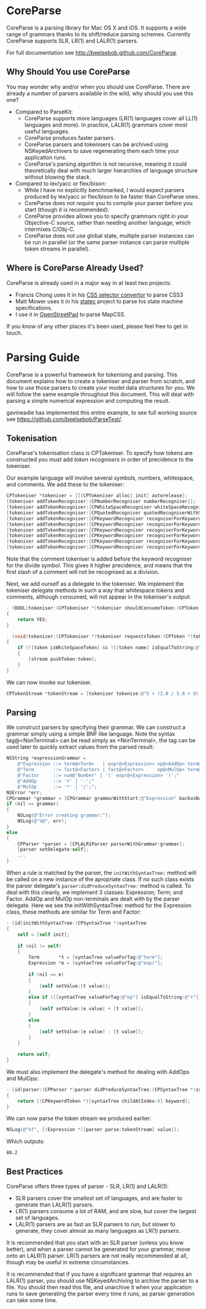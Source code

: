 CoreParse
=========

CoreParse is a parsing library for Mac OS X and iOS.  It supports a wide range of grammars thanks to its shift/reduce parsing schemes.  Currently CoreParse supports SLR, LR(1) and LALR(1) parsers.

For full documentation see http://beelsebob.github.com/CoreParse.

Why Should You use CoreParse
----------------------------

You may wonder why and/or when you should use CoreParse.  There are already a number of parsers available in the wild, why should you use this one?

* Compared to ParseKit:
  * CoreParse supports more languages (LR(1) languages cover all LL(1) languages and more).  In practice, LALR(1) grammars cover most useful languages.
  * CoreParse produces faster parsers.
  * CoreParse parsers and tokenisers can be archived using NSKeyedArchivers to save regenerating them each time your application runs.
  * CoreParse's parsing algorithm is not recursive, meaning it could theoretically deal with much larger hierarchies of language structure without blowing the stack.
* Compared to lex/yacc or flex/bison:
  * While I have no explicitly benchmarked, I would expect parsers produced by lex/yacc or flex/bison to be faster than CoreParse ones.
  * CoreParse does not _require_ you to compile your parser before you start (though it is recommended).
  * CoreParse provides allows you to specify grammars right in your Objective-C source, rather than needing another language, which intermixes C/Obj-C.
  * CoreParse does not use global state, multiple parser instances can be run in parallel (or the same parser instance can parse multiple token streams in parallel).

Where is CoreParse Already Used?
--------------------------------

CoreParse is already used in a major way in at least two projects:

* Francis Chong uses it in his [CSS selector convertor](https://github.com/siuying/CSSSelectorConverter) to parse CSS3
* Matt Mower uses it in his [statec](https://github.com/mmower/statec) project to parse his state machine specifications.
* I use it in [OpenStreetPad](https://github.com/beelsebob/OpenStreetPad/) to parse MapCSS.

If you know of any other places it's been used, please feel free to get in touch.

Parsing Guide
=============

CoreParse is a powerful framework for tokenising and parsing.  This document explains how to create a tokeniser and parser from scratch, and how to use those parsers to create your model data structures for you.  We will follow the same example throughout this document.  This will deal with parsing a simple numerical expression and computing the result.

gavineadie has implemented this entire example, to see full working source see https://github.com/beelsebob/ParseTest/.

Tokenisation
------------

CoreParse's tokenisation class is CPTokeniser.  To specify how tokens are constructed you must add *token recognisers* in order of precidence to the tokeniser.

Our example language will involve several symbols, numbers, whitespace, and comments.  We add these to the tokeniser:

```objective-c
CPTokeniser *tokeniser = [[[CPTokeniser alloc] init] autorelease];
[tokeniser addTokenRecogniser:[CPNumberRecogniser numberRecogniser]];
[tokeniser addTokenRecogniser:[CPWhiteSpaceRecogniser whiteSpaceRecogniser]];
[tokeniser addTokenRecogniser:[CPQuotedRecogniser quotedRecogniserWithStartQuote:@"/*" endQuote:@"*/" name:@"Comment"]];
[tokeniser addTokenRecogniser:[CPKeywordRecogniser recogniserForKeyword:@"+"]];
[tokeniser addTokenRecogniser:[CPKeywordRecogniser recogniserForKeyword:@"-"]];
[tokeniser addTokenRecogniser:[CPKeywordRecogniser recogniserForKeyword:@"*"]];
[tokeniser addTokenRecogniser:[CPKeywordRecogniser recogniserForKeyword:@"/"]];
[tokeniser addTokenRecogniser:[CPKeywordRecogniser recogniserForKeyword:@"("]];
[tokeniser addTokenRecogniser:[CPKeywordRecogniser recogniserForKeyword:@")"]];
```

Note that the comment tokeniser is added before the keyword recogniser for the divide symbol.  This gives it higher precidence, and means that the first slash of a comment will not be recognised as a division.

Next, we add ourself as a delegate to the tokeniser.  We implement the tokeniser delegate methods in such a way that whitespace tokens and comments, although consumed, will not appear in the tokeniser's output:

```objective-c
- (BOOL)tokeniser:(CPTokeniser *)tokeniser shouldConsumeToken:(CPToken *)token
{
    return YES;
}

- (void)tokeniser:(CPTokeniser *)tokeniser requestsToken:(CPToken *)token pushedOntoStream:(CPTokenStream *)stream
{
    if (![token isWhiteSpaceToken] && ![[token name] isEqualToString:@"Comment"])
    {
        [stream pushToken:token];
    }
}
```

We can now invoke our tokeniser.

```objective-c
CPTokenStream *tokenStream = [tokeniser tokenise:@"5 + (2.0 / 5.0 + 9) * 8"];
```

Parsing
-------

We construct parsers by specifying their grammar.  We can construct a grammar simply using a simple BNF like language.  Note the syntax tag@&lt;NonTerminal&gt; can be read simply as &lt;NonTerminal&gt;, the tag can be used later to quickly extract values from the parsed result:

```objective-c
NSString *expressionGrammar =
    @"Expression ::= term@<Term>   | expr@<Expression> op@<AddOp> term@<Term>;"
    @"Term       ::= fact@<Factor> | fact@<Factor>     op@<MulOp> term@<Term>;"
    @"Factor     ::= num@'Number' | '(' expr@<Expression> ')';"
    @"AddOp      ::= '+' | '-';"
    @"MulOp      ::= '*' | '/';";
NSError *err;
CPGrammar *grammar = [CPGrammar grammarWithStart:@"Expression" backusNaurForm:expressionGrammar error:&err];
if (nil == grammar)
{
    NSLog(@"Error creating grammar:");
    NSLog(@"%@", err);
}
else
{
    CPParser *parser = [CPLALR1Parser parserWithGrammar:grammar];
    [parser setDelegate:self];
    ...
}
```

When a rule is matched by the parser, the `initWithSyntaxTree:` method will be called on a new instance of the apropriate class.  If no such class exists the parser delegate's `parser:didProduceSyntaxTree:` method is called.  To deal with this cleanly, we implement 3 classes: Expression; Term; and Factor.  AddOp and MulOp non-terminals are dealt with by the parser delegate.  Here we see the initWithSyntaxTree: method for the Expression class, these methods are similar for Term and Factor:
    
```objective-c
- (id)initWithSyntaxTree:(CPSyntaxTree *)syntaxTree
{
    self = [self init];
    
    if (nil != self)
    {
        Term       *t = [syntaxTree valueForTag:@"term"];
        Expression *e = [syntaxTree valueForTag:@"expr"];
        
        if (nil == e)
        {
            [self setValue:[t value]];
        }
        else if ([[syntaxTree valueForTag:@"op"] isEqualToString:@"+"])
        {
            [self setValue:[e value] + [t value]];
        }
        else
        {
            [self setValue:[e value] - [t value]];
        }
    }
    
    return self;
}
```

We must also implement the delegate's method for dealing with AddOps and MulOps:

```objective-c
- (id)parser:(CPParser *)parser didProduceSyntaxTree:(CPSyntaxTree *)syntaxTree
{
    return [(CPKeywordToken *)[syntaxTree childAtIndex:0] keyword];
}
```

We can now parse the token stream we produced earlier:

```objective-c
NSLog(@"%f", [(Expression *)[parser parse:tokenStream] value]);
```

Which outputs:

    80.2

Best Practices
--------------

CoreParse offers three types of parser - SLR, LR(1) and LALR(1):
* SLR parsers cover the smallest set of languages, and are faster to generate than LALR(1) parsers.
* LR(1) parsers consume a lot of RAM, and are slow, but cover the largest set of languages.
* LALR(1) parsers are as fast as SLR parsers to run, but slower to generate, they cover almost as many languages as LR(1) parsers.

It is recommended that you start with an SLR parser (unless you know better), and when a parser cannot be generated for your grammar, move onto an LALR(1) parser.  LR(1) parsers are not really recommended at all, though may be useful in extreme circumstances.

It is recommended that if you have a significant grammar that requires an LALR(1) parser, you should use NSKeyedArchiving to archive the parser to a file.  You should then read this file, and unarchive it when your application runs to save generating the parser every time it runs, as parser generation can take some time.
